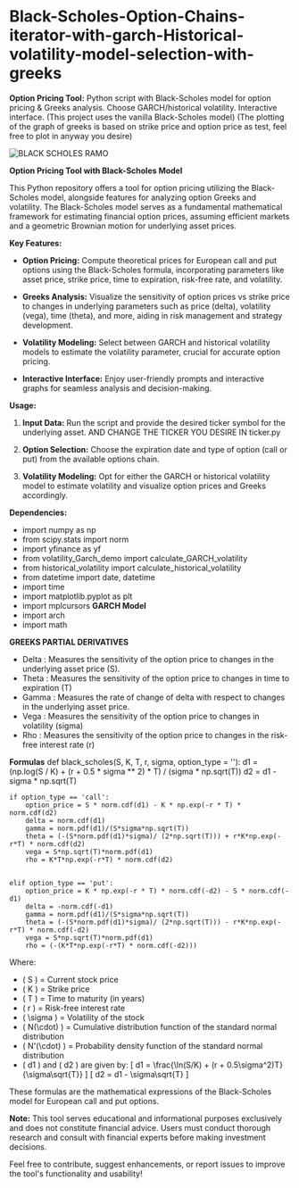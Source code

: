 # Black-Scholes-Option-Chains-iterator-with-garch-Historical-volatility-model-selection-with-greeks
**Option Pricing Tool:** Python script with Black-Scholes model for option pricing &amp; Greeks analysis. Choose GARCH/historical volatility. Interactive interface. (This project uses the vanilla Black-Scholes model) (The plotting of the graph of greeks is based on strike price and option price as test, feel free to plot in anyway you desire)


 ![BLACK SCHOLES RAMO](https://github.com/Ged0x/Black-Scholes-Option-Chains-iterator-with-garch-Hisotrical-volatility-model-selection-with-greeks/assets/143278786/1f051d3d-0adb-4f43-a558-0891dbfd8217)


**Option Pricing Tool with Black-Scholes Model**

This Python repository offers a tool for option pricing utilizing the Black-Scholes model, alongside features for analyzing option Greeks and volatility. The Black-Scholes model serves as a fundamental mathematical framework for estimating financial option prices, assuming efficient markets and a geometric Brownian motion for underlying asset prices.

**Key Features:**

- **Option Pricing:** Compute theoretical prices for European call and put options using the Black-Scholes formula, incorporating parameters like asset price, strike price, time to expiration, risk-free rate, and volatility.
  
- **Greeks Analysis:** Visualize the sensitivity of option prices vs strike price to changes in underlying parameters such as price (delta), volatility (vega), time (theta), and more, aiding in risk management and strategy development.

- **Volatility Modeling:** Select between GARCH and historical volatility models to estimate the volatility parameter, crucial for accurate option pricing.

- **Interactive Interface:** Enjoy user-friendly prompts and interactive graphs for seamless analysis and decision-making.

**Usage:**

1. **Input Data:** Run the script and provide the desired ticker symbol for the underlying asset. AND CHANGE THE TICKER YOU DESIRE IN ticker.py
  
2. **Option Selection:** Choose the expiration date and type of option (call or put) from the available options chain.
  
3. **Volatility Modeling:** Opt for either the GARCH or historical volatility model to estimate volatility and visualize option prices and Greeks accordingly.

**Dependencies:**
- import numpy as np
- from scipy.stats import norm
- import yfinance as yf
- from volatility_Garch_demo import calculate_GARCH_volatility
- from historical_volatility import calculate_historical_volatility
- from datetime import date, datetime
- import time
- import matplotlib.pyplot as plt
- import mplcursors
**GARCH Model**
- import arch
- import math



**GREEKS PARTIAL DERIVATIVES**

- Delta : Measures the sensitivity of the option price to changes in the underlying asset price (S).
- Theta : Measures the sensitivity of the option price to changes in time to expiration (T)
- Gamma : Measures the rate of change of delta with respect to changes in the underlying asset price.
- Vega :  Measures the sensitivity of the option price to changes in volatility (sigma)
- Rho : Measures the sensitivity of the option price to changes in the risk-free interest rate (r)

**Formulas**
def black_scholes(S, K, T, r, sigma, option_type = ''):
    d1 = (np.log(S / K) + (r + 0.5 * sigma ** 2) * T) / (sigma * np.sqrt(T))
    d2 = d1 - sigma * np.sqrt(T)
    
    if option_type == 'call':
        option_price = S * norm.cdf(d1) - K * np.exp(-r * T) * norm.cdf(d2)
        delta = norm.cdf(d1)
        gamma = norm.pdf(d1)/(S*sigma*np.sqrt(T))
        theta = (-(S*norm.pdf(d1)*sigma)/ (2*np.sqrt(T))) + r*K*np.exp(-r*T) * norm.cdf(d2)
        vega = S*np.sqrt(T)*norm.pdf(d1)
        rho = K*T*np.exp(-r*T) * norm.cdf(d2)


    elif option_type == 'put':
        option_price = K * np.exp(-r * T) * norm.cdf(-d2) - S * norm.cdf(-d1)
        delta = -norm.cdf(-d1)
        gamma = norm.pdf(d1)/(S*sigma*np.sqrt(T))
        theta = (-(S*norm.pdf(d1)*sigma)/ (2*np.sqrt(T))) - r*K*np.exp(-r*T) * norm.cdf(-d2)
        vega = S*np.sqrt(T)*norm.pdf(d1)
        rho = (-(K*T*np.exp(-r*T) * norm.cdf(-d2)))



Where:
- \( S \) = Current stock price
- \( K \) = Strike price
- \( T \) = Time to maturity (in years)
- \( r \) = Risk-free interest rate
- \( \sigma \) = Volatility of the stock
- \( N(\cdot) \) = Cumulative distribution function of the standard normal distribution
- \( N'(\cdot) \) = Probability density function of the standard normal distribution
- \( d1 \) and \( d2 \) are given by:
  \[
  d1 = \frac{\ln(S/K) + (r + 0.5\sigma^2)T}{\sigma\sqrt{T}}
  \]
  \[
  d2 = d1 - \sigma\sqrt{T}
  \]

These formulas are the mathematical expressions of the Black-Scholes model for European call and put options.




**Note:** This tool serves educational and informational purposes exclusively and does not constitute financial advice. Users must conduct thorough research and consult with financial experts before making investment decisions.

Feel free to contribute, suggest enhancements, or report issues to improve the tool's functionality and usability!

